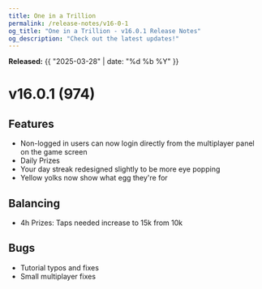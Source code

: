 ```yaml
---
title: One in a Trillion
permalink: /release-notes/v16-0-1
og_title: "One in a Trillion - v16.0.1 Release Notes"
og_description: "Check out the latest updates!"
---
```

**Released:** {{ "2025-03-28" | date: "%d %b %Y" }}

# v16.0.1 (974)
## Features
- Non-logged in users can now login directly from the multiplayer panel on the game screen
- Daily Prizes
 - Your day streak redesigned slightly to be more eye popping
 - Yellow yolks now show what egg they're for

## Balancing
- 4h Prizes: Taps needed increase to 15k from 10k

## Bugs
- Tutorial typos and fixes
- Small multiplayer fixes
